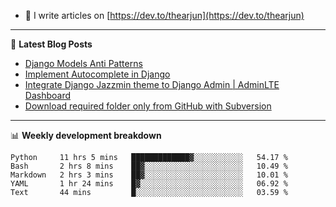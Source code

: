 <!-- ![My Profile Introduction Image](https://i.ibb.co/tLFZ15Q/gh.png) -->
- 📝 I write articles on [https://dev.to/thearjun](https://dev.to/thearjun)

-------

📕 **Latest Blog Posts**
<!-- BLOG-POST-LIST:START -->
- [Django Models Anti Patterns](https://dev.to/thearjun/django-models-anti-patterns-1ma1)
- [Implement Autocomplete in Django](https://dev.to/thearjun/implement-autocomplete-in-django-3h20)
- [Integrate Django Jazzmin theme to Django Admin | AdminLTE Dashboard](https://dev.to/thearjun/integrate-django-jazzmin-theme-to-django-admin-adminlte-dashboard-5aao)
- [Download required folder only from GitHub with Subversion](https://dev.to/thearjun/download-required-folder-only-from-github-with-subversion-2gpc)
<!-- BLOG-POST-LIST:END -->

-------

📊 **Weekly development breakdown**
<!--START_SECTION:waka-->
```text
Python     11 hrs 5 mins   █████████████▓░░░░░░░░░░░   54.17 % 
Bash       2 hrs 8 mins    ██▓░░░░░░░░░░░░░░░░░░░░░░   10.49 % 
Markdown   2 hrs 3 mins    ██▓░░░░░░░░░░░░░░░░░░░░░░   10.01 % 
YAML       1 hr 24 mins    █▓░░░░░░░░░░░░░░░░░░░░░░░   06.92 % 
Text       44 mins         █░░░░░░░░░░░░░░░░░░░░░░░░   03.59 % 
```
<!--END_SECTION:waka-->
<img src='https://profile-counter.glitch.me/thearjun/count.svg' width='0px'>
